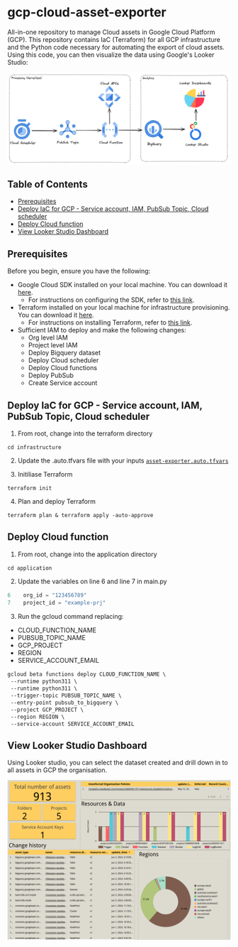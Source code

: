 # gcp-cloud-asset-exporter

All-in-one repository to manage Cloud assets in Google Cloud Platform (GCP). This repository contains IaC (Terraform) for all GCP infrastructure and the Python code necessary for automating the export of cloud assets. Using this code, you can then visualize the data using Google's Looker Studio:

![Architecture](./Architecture.png)

## Table of Contents
- [Prerequisites](#prerequisites)
- [Deploy IaC for GCP - Service account, IAM, PubSub Topic, Cloud scheduler](#deploy-iac-for-gcp---service-account-iam-pubsub-topic-cloud-scheduler)
- [Deploy Cloud function](#deploy-cloud-function)
- [View Looker Studio Dashboard](#view-looker-studio-dashboard)


## Prerequisites

Before you begin, ensure you have the following:

- Google Cloud SDK installed on your local machine. You can download it [here](https://cloud.google.com/sdk/docs/install).
  - For instructions on configuring the SDK, refer to [this link](https://cloud.google.com/sdk/docs/configurations).
- Terraform installed on your local machine for infrastructure provisioning. You can download it [here](https://www.terraform.io/downloads.html). 
  - For instructions on installing Terraform, refer to [this link](https://learn.hashicorp.com/tutorials/terraform/install-cli).
- Sufficient IAM to deploy and make the following changes:
  - Org level IAM
  - Project level IAM
  - Deploy Bigquery dataset
  - Deploy Cloud scheduler
  - Deploy Cloud functions
  - Deploy PubSub
  - Create Service account


## Deploy IaC for GCP - Service account, IAM, PubSub Topic, Cloud scheduler

1. From root, change into the terraform directory
```shell
cd infrastructure
```
2. Update the .auto.tfvars file with your inputs
[`asset-exporter.auto.tfvars`](infrastructure/asset-exporter.auto.tfvars)

3. Initiliase Terraform
```shell
terraform init
```

4. Plan and deploy Terraform
```shell
terraform plan & terraform apply -auto-approve
```

## Deploy Cloud function

1. From root, change into the application directory
```shell
cd application
```

2. Update the variables on line 6 and line 7 in main.py

```python
6    org_id = "123456789"
7    project_id = "example-prj"
```

3. Run the gcloud command replacing:
- CLOUD_FUNCTION_NAME
- PUBSUB_TOPIC_NAME
- GCP_PROJECT
- REGION
- SERVICE_ACCOUNT_EMAIL

```shell
gcloud beta functions deploy CLOUD_FUNCTION_NAME \
 --runtime python311 \
 --runtime python311 \
 --trigger-topic PUBSUB_TOPIC_NAME \
 --entry-point pubsub_to_bigquery \
 --project GCP_PROJECT \
 --region REGION \
 --service-account SERVICE_ACCOUNT_EMAIL
```

## View Looker Studio Dashboard
Using Looker studio, you can select the dataset created and drill down in to all assets in GCP the organisation. 

![Looker Studio](./Looker-studio-dashboard.png)

